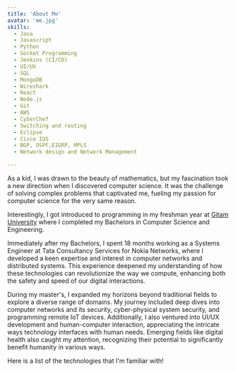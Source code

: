 ```yaml
---
title: 'About Me'
avatar: 'me.jpg'
skills:
  - Java
  - Javascript
  - Python
  - Socket Programming
  - Jenkins (CI/CD)
  - UI/UX
  - SQL 
  - MongoDB
  - Wireshark
  - React
  - Node.js
  - Git
  - AWS
  - CyberChef
  - Switching and routing
  - Eclipse
  - Cisco IOS
  - BGP, OSPF,EIGRP, MPLS
  - Network design and Network Management

---
```

As a kid, I was drawn to the beauty of mathematics, but my fascination took a new direction when I discovered computer science. It was the challenge of solving complex problems that captivated me, fueling my passion for computer science for the very same reason.

Interestingly, I got introduced to programming in my freshman year at [Gitam University](https://www.gitam.edu/) where I completed my Bachelors in Computer Science and Engineering.

Immediately after my Bachelors, I spent 18 months working as a Systems Engineer at Tata Consultancy Services for Nokia Networks, where I developed a keen expertise and interest in computer networks and distributed systems. This experience deepened my understanding of how these technologies can revolutionize the way we compute, enhancing both the safety and speed of our digital interactions.

During my master's, I expanded my horizons beyond traditional fields to explore a diverse range of domains. My journey included deep dives into computer networks and its security, cyber-physical system security, and programming remote IoT devices. Additionally, I also ventured into UI/UX development and human-computer interaction, appreciating the intricate ways technology interfaces with human needs. Emerging fields like digital health also caught my attention, recognizing their potential to significantly benefit humanity in various ways.

Here is a list of the technologies that I'm familiar with!
